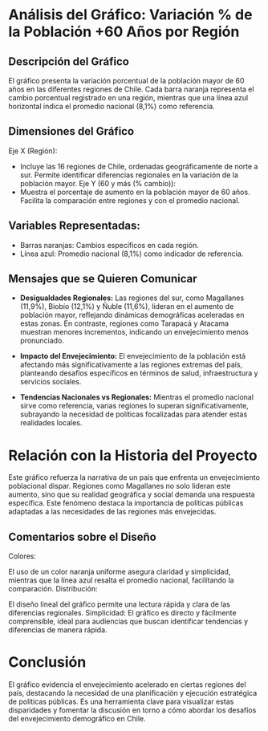 # **Análisis del Gráfico: Variación % de la Población +60 Años por Región**
## Descripción del Gráfico
El gráfico presenta la variación porcentual de la población mayor de 60 años en las diferentes regiones de Chile. Cada barra naranja representa el cambio porcentual registrado en una región, mientras que una línea azul horizontal indica el promedio nacional (8,1%) como referencia.

## Dimensiones del Gráfico
Eje X (Región):

 - Incluye las 16 regiones de Chile, ordenadas geográficamente de norte a sur.
Permite identificar diferencias regionales en la variación de la población mayor.
Eje Y (60 y más (% cambio)):
- Muestra el porcentaje de aumento en la población mayor de 60 años.
Facilita la comparación entre regiones y con el promedio nacional.

## Variables Representadas:
- Barras naranjas: Cambios específicos en cada región.
- Línea azul: Promedio nacional (8,1%) como indicador de referencia.

## **Mensajes que se Quieren Comunicar**
 - **Desigualdades Regionales:**
Las regiones del sur, como Magallanes (11,9%), Biobío (12,1%) y Ñuble (11,6%), lideran en el aumento de población mayor, reflejando dinámicas demográficas aceleradas en estas zonas.
En contraste, regiones como Tarapacá y Atacama muestran menores incrementos, indicando un envejecimiento menos pronunciado.
- **Impacto del Envejecimiento:**
El envejecimiento de la población está afectando más significativamente a las regiones extremas del país, planteando desafíos específicos en términos de salud, infraestructura y servicios sociales.

- **Tendencias Nacionales vs Regionales:**
Mientras el promedio nacional sirve como referencia, varias regiones lo superan significativamente, subrayando la necesidad de políticas focalizadas para atender estas realidades locales.

# Relación con la Historia del Proyecto
Este gráfico refuerza la narrativa de un país que enfrenta un envejecimiento poblacional dispar. Regiones como Magallanes no solo lideran este aumento, sino que su realidad geográfica y social demanda una respuesta específica. Este fenómeno destaca la importancia de políticas públicas adaptadas a las necesidades de las regiones más envejecidas.

## **Comentarios sobre el Diseño**
Colores:

El uso de un color naranja uniforme asegura claridad y simplicidad, mientras que la línea azul resalta el promedio nacional, facilitando la comparación.
Distribución:

El diseño lineal del gráfico permite una lectura rápida y clara de las diferencias regionales.
Simplicidad: El gráfico es directo y fácilmente comprensible, ideal para audiencias que buscan identificar tendencias y diferencias de manera rápida.
# **Conclusión**
El gráfico evidencia el envejecimiento acelerado en ciertas regiones del país, destacando la necesidad de una planificación y ejecución estratégica de políticas públicas. Es una herramienta clave para visualizar estas disparidades y fomentar la discusión en torno a cómo abordar los desafíos del envejecimiento demográfico en Chile.
